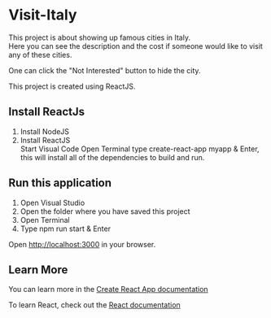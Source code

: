 # Visit-Italy
This project is about showing up famous cities in Italy.                                                                           
Here you can see the description and the cost if someone would like to visit any of these cities.

One can click the "Not Interested" button to hide the city.

This project is created using ReactJS.

## Install ReactJs

1. Install NodeJS
2. Install ReactJS                                                                                                                                       
   Start Visual Code
   Open Terminal
   type create-react-app myapp & Enter, this will install all of the dependencies to build and run.

## Run this application
1. Open Visual Studio
2. Open the folder where you have saved this project
3. Open Terminal
4. Type npm run start & Enter

Open <a href="http://localhost:3000">http://localhost:3000</a> in your browser.

## Learn More
You can learn more in the <a href="https://create-react-app.dev/docs/getting-started/">Create React App documentation</a>

To learn React, check out the <a href="https://reactjs.org/">React documentation</a>
